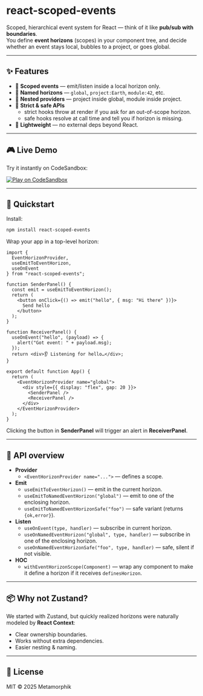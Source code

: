 # react-scoped-events

Scoped, hierarchical event system for React — think of it like **pub/sub with boundaries**.  
You define **event horizons** (scopes) in your component tree, and decide whether an event stays local, bubbles to a project, or goes global.

---

## ✨ Features

- 🔹 **Scoped events** — emit/listen inside a local horizon only.  
- 🔹 **Named horizons** — `global`, `project:Earth`, `module:42`, etc.  
- 🔹 **Nested providers** — project inside global, module inside project.  
- 🔹 **Strict & safe APIs**  
  - strict hooks throw at render if you ask for an out-of-scope horizon.  
  - safe hooks resolve at call time and tell you if horizon is missing.  
- 🔹 **Lightweight** — no external deps beyond React.  

---

## 🎮 Live Demo

Try it instantly on CodeSandbox:

[![Play on CodeSandbox](https://img.shields.io/badge/Play%20on-CodeSandbox-151515?logo=codesandbox&logoColor=white)](https://codesandbox.io/s/p7v2q6)

---

## 🚀 Quickstart

Install:
```bash
npm install react-scoped-events
```

Wrap your app in a top-level horizon:
```tsx
import {
  EventHorizonProvider,
  useEmitToEventHorizon,
  useOnEvent
} from "react-scoped-events";

function SenderPanel() {
  const emit = useEmitToEventHorizon();
  return (
    <button onClick={() => emit("hello", { msg: "Hi there" })}>
      Send hello
    </button>
  );
}

function ReceiverPanel() {
  useOnEvent("hello", (payload) => {
    alert("Got event: " + payload.msg);
  });
  return <div>👂 Listening for hello…</div>;
}

export default function App() {
  return (
    <EventHorizonProvider name="global">
      <div style={{ display: "flex", gap: 20 }}>
        <SenderPanel />
        <ReceiverPanel />
      </div>
    </EventHorizonProvider>
  );
}
```

Clicking the button in **SenderPanel** will trigger an alert in **ReceiverPanel**.

---

## 🧭 API overview

- **Provider**
  - `<EventHorizonProvider name="...">` — defines a scope.
- **Emit**
  - `useEmitToEventHorizon()` — emit in the current horizon.
  - `useEmitToNamedEventHorizon("global")` — emit to one of the enclosing horizon.
  - `useEmitToNamedEventHorizonSafe("foo")` — safe variant (returns `{ok,error}`).  
- **Listen**
  - `useOnEvent(type, handler)` — subscribe in current horizon.
  - `useOnNamedEventHorizon("global", type, handler)` — subscribe in one of the enclosing horizon.
  - `useOnNamedEventHorizonSafe("foo", type, handler)` — safe, silent if not visible.
- **HOC**
  - `withEventHorizonScope(Component)` — wrap any component to make it define a horizon if it receives `definesHorizon`.

---

## 📦 Why not Zustand?

We started with Zustand, but quickly realized horizons were naturally modeled by **React Context**:
- Clear ownership boundaries.
- Works without extra dependencies.
- Easier nesting & naming.

---

## 📝 License

MIT © 2025 Metamorphik
